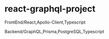 # react-graphql-project
FrontEnd/React,Apollo-Client,Typescript

Backend/GraphQL,Prisma,PostgreSQL,Typescript
